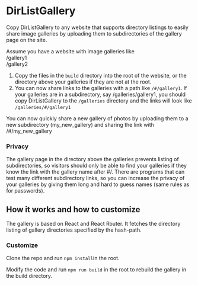 # DirListGallery
Copy DirListGallery to any website that supports directory listings to easily share image galleries by uploading them to subdirectories of the gallery page on the site.

Assume you have a website with image galleries like   
/gallery1   
/gallery2   

1. Copy the files in the ```build``` directory into the root of the website, or the directory above your galleries if they are not at the root.
2. You can now share links to the galleries with a path like ```/#/gallery1```. If your galleries are in a subdirectory, say /galleries/gallery1, you should copy DirListGallery to the ```/galleries``` directory and the links will look like ```/galleries/#/gallery1```

You can now quickly share a new gallery of photos by uploading them to a new subdirectory (my_new_gallery) and sharing the link with /#/my_new_gallery

### Privacy
The gallery page in the directory above the galleries prevents listing of subdirectories, so visitors should only be able to find your galleries if they know the link with the gallery name after #/. There are programs that can test many different subdirectory links, so you can increase the privacy of your galleries by giving them long and hard to guess names (same rules as for passwords).

## How it works and how to customize
The gallery is based on React and React Router. It fetches the directory listing of gallery directories specified by the hash-path.

### Customize
Clone the repo and run ```npm install```in the root.

Modify the code and run ```npm run build``` in the root to rebuild the gallery in the build directory.


